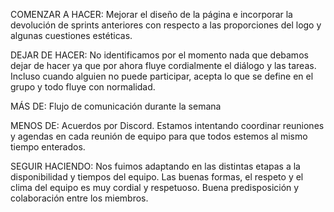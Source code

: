 COMENZAR A HACER:
Mejorar el diseño de la página e incorporar la devolución de sprints anteriores con respecto a las proporciones del logo y algunas cuestiones estéticas.   


DEJAR DE HACER:
No identificamos por el momento nada que debamos dejar de hacer ya que por ahora fluye cordialmente el diálogo y las tareas. Incluso cuando alguien no puede participar, acepta lo que se define en el grupo y todo fluye con normalidad. 


MÁS DE:
Flujo de comunicación durante la semana 


MENOS DE: Acuerdos por Discord. Estamos intentando coordinar reuniones y agendas  en cada reunión de equipo para que todos estemos al mismo tiempo enterados. 


SEGUIR HACIENDO:
Nos fuimos adaptando en las distintas etapas a la disponibilidad y tiempos del equipo. Las buenas formas, el respeto y el clima del equipo es muy cordial y respetuoso. Buena predisposición y colaboración entre los miembros. 

